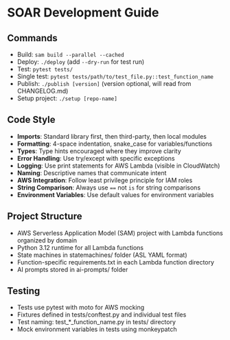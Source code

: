 # SOAR Development Guide

## Commands
- Build: `sam build --parallel --cached`
- Deploy: `./deploy` (add `--dry-run` for test run)
- Test: `pytest tests/`
- Single test: `pytest tests/path/to/test_file.py::test_function_name`
- Publish: `./publish [version]` (version optional, will read from CHANGELOG.md)
- Setup project: `./setup [repo-name]`

## Code Style
- **Imports**: Standard library first, then third-party, then local modules
- **Formatting**: 4-space indentation, snake_case for variables/functions
- **Types**: Type hints encouraged where they improve clarity
- **Error Handling**: Use try/except with specific exceptions
- **Logging**: Use print statements for AWS Lambda (visible in CloudWatch)
- **Naming**: Descriptive names that communicate intent
- **AWS Integration**: Follow least privilege principle for IAM roles
- **String Comparison**: Always use `==` not `is` for string comparisons
- **Environment Variables**: Use default values for environment variables

## Project Structure
- AWS Serverless Application Model (SAM) project with Lambda functions organized by domain
- Python 3.12 runtime for all Lambda functions
- State machines in statemachines/ folder (ASL YAML format)
- Function-specific requirements.txt in each Lambda function directory
- AI prompts stored in ai-prompts/ folder

## Testing
- Tests use pytest with moto for AWS mocking
- Fixtures defined in tests/conftest.py and individual test files
- Test naming: test_*_function_name.py in tests/ directory
- Mock environment variables in tests using monkeypatch